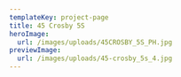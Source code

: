 ```yaml
---
templateKey: project-page
title: 45 Crosby 5S
heroImage:
  url: /images/uploads/45CROSBY_5S_PH.jpg
previewImage:
  url: /images/uploads/45-crosby_5s_4.jpg
---
```


